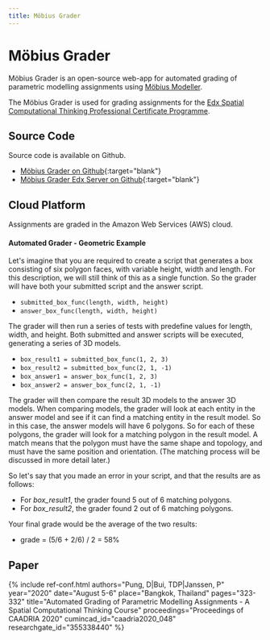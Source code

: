 ```yaml
---
title: Möbius Grader
---
```

# Möbius Grader

Möbius Grader is an open-source web-app for automated grading of parametric modelling assignments 
using [Möbius Modeller](mobius_modeller.html). 

The Möbius Grader is used for grading assignments for the 
[Edx Spatial Computational Thinking Professional Certificate Programme](mobius_moocs.html). 

## Source Code

Source code is available on Github.

- [Möbius Grader on Github](https://github.com/design-automation/mobius-external-grader){:target="blank"}
- [Möbius Grader Edx Server on Github](https://github.com/design-automation/edx-server){:target="blank"}

## Cloud Platform

Assignments are graded in the Amazon Web Services (AWS) cloud.

#### Automated Grader - Geometric Example

Let's imagine that you are required to create a script that generates a box consisting
of six polygon faces, with variable height, width and length. For this description, we will still
think of this as a single function. So the grader will have both your submitted script and the
answer script.

* `submitted_box_func(length, width, height)`
* `answer_box_func(length, width, height)`

The grader will then run a series of tests with predefine values for length, width, and height. Both
submitted and answer scripts will be executed, generating a series of 3D models.

* `box_result1 = submitted_box_func(1, 2, 3)`
* `box_result2 = submitted_box_func(2, 1, -1)`
* `box_answer1 = answer_box_func(1, 2, 3)`
* `box_answer2 = answer_box_func(2, 1, -1)`

The grader will then compare the result 3D models to the answer 3D models. When comparing models,
the grader will look at each entity in the answer model and see if it can find a matching entity in
the result model. So in this case, the answer models will have 6 polygons. So for each of these
polygons, the grader will look for a matching polygon in the result model. A match means that the
polygon must have the same shape and topology, and must have the same position and orientation. (The
matching process will be discussed in more detail later.)

So let's say that you made an error in your script, and that the results are as follows:

* For *box_result1*, the grader found 5 out of 6 matching polygons.
* For *box_result2*, the grader found 2 out of 6 matching polygons.

Your final grade would be the average of the two results:

* grade = (5/6 + 2/6) / 2 = 58%

## Paper

{% include ref-conf.html
    authors="Pung, D|Bui, TDP|Janssen, P"
    year="2020"
    date="August 5-6"
    place="Bangkok, Thailand"
    pages="323-332"
    title="Automated Grading of Parametric Modelling Assignments - A Spatial Computational Thinking Course"
    proceedings="Proceedings of CAADRIA 2020"
    cumincad_id="caadria2020_048"
    researchgate_id="355338440"
%}



